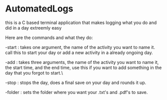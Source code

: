 # AutomatedLogs
this is a C based terminal application that makes logging what you do and did in a day extreemly easy

Here are the commands and what they do:

-start : takes one argument, the name of the activity you want to name it. call this to start your day or add a new activity in a already ongoing day.

-add : takes three arguments, the name of the activity you want to name it, the start time, and the end time, use this if you want to add something in the day that you forgot to start.\

-stop : stops the day, does a final save on your day and rounds it up.

-folder : sets the folder where you want your .txt's and .pdf's to save.
